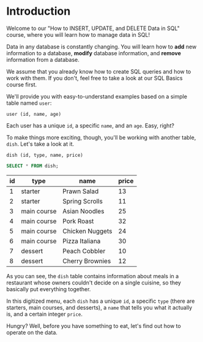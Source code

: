 # Introduction

Welcome to our "How to INSERT, UPDATE, and DELETE Data in SQL" course, where you will learn how to manage data in SQL!

Data in any database is constantly changing. You will learn how to **add** new information to a database, **modify** database information, and **remove** information from a database.

We assume that you already know how to create SQL queries and how to work with them. If you don't, feel free to take a look at our SQL Basics course first.

We'll provide you with easy-to-understand examples based on a simple table named `user`:

`user (id, name, age)`

Each user has a unique `id`, a specific `name`, and an `age`. Easy, right?

To make things more exciting, though, you'll be working with another table, `dish`. Let's take a look at it.

`dish (id, type, name, price)`

```sql
SELECT * FROM dish;
```

| id | type | name | price |
| --- | --- | --- | --- |
| 1 | starter | Prawn Salad | 13 |
| 2 | starter | Spring Scrolls | 11 |
| 3 | main course | Asian Noodles | 25 |
| 4 | main course | Pork Roast | 32 |
| 5 | main course | Chicken Nuggets | 24 |
| 6 | main course | Pizza Italiana | 30 |
| 7 | dessert | Peach Cobbler | 10 |
| 8 | dessert | Cherry Brownies | 12 |

As you can see, the `dish` table contains information about meals in a restaurant whose owners couldn't decide on a single cuisine, so they basically put everything together.

In this digitized menu, each `dish` has a unique `id`, a specific `type` (there are starters, main courses, and desserts), a `name` that tells you what it actually is, and a certain integer `price`.

Hungry? Well, before you have something to eat, let's find out how to operate on the data.